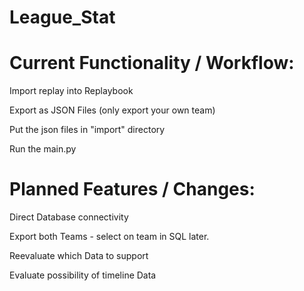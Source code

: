 # League_Stat

# Current Functionality / Workflow:
Import replay into Replaybook

Export as JSON Files (only export your own team)

Put the json files in "import" directory

Run the main.py

# Planned Features / Changes:
Direct Database connectivity

Export both Teams - select on team in SQL later.

Reevaluate which Data to support

Evaluate possibility of timeline Data
